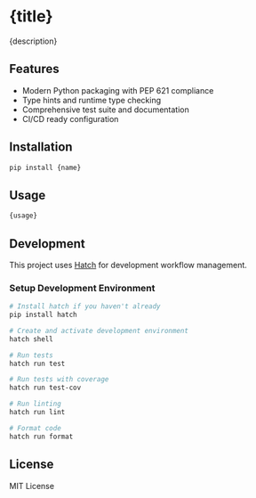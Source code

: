 # {title}

{description}

## Features

- Modern Python packaging with PEP 621 compliance
- Type hints and runtime type checking
- Comprehensive test suite and documentation
- CI/CD ready configuration

## Installation

```bash
pip install {name}
```

## Usage

```python
{usage}
```

## Development

This project uses [Hatch](https://hatch.pypa.io/) for development workflow management.

### Setup Development Environment

```bash
# Install hatch if you haven't already
pip install hatch

# Create and activate development environment
hatch shell

# Run tests
hatch run test

# Run tests with coverage
hatch run test-cov

# Run linting
hatch run lint

# Format code
hatch run format
```

## License

MIT License 